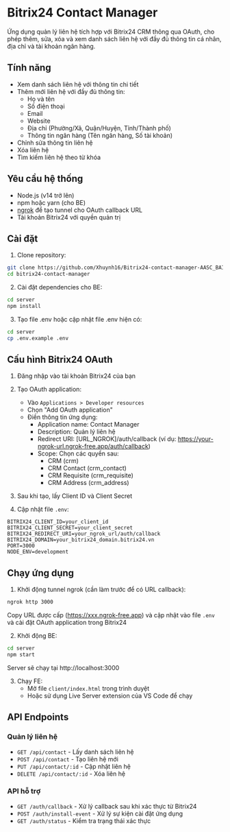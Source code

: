 # Bitrix24 Contact Manager

Ứng dụng quản lý liên hệ tích hợp với Bitrix24 CRM thông qua OAuth, cho phép thêm, sửa, xóa và xem danh sách liên hệ với đầy đủ thông tin cá nhân, địa chỉ và tài khoản ngân hàng.

## Tính năng

- Xem danh sách liên hệ với thông tin chi tiết
- Thêm mới liên hệ với đầy đủ thông tin:
  - Họ và tên
  - Số điện thoại
  - Email
  - Website
  - Địa chỉ (Phường/Xã, Quận/Huyện, Tỉnh/Thành phố)
  - Thông tin ngân hàng (Tên ngân hàng, Số tài khoản)
- Chỉnh sửa thông tin liên hệ
- Xóa liên hệ
- Tìm kiếm liên hệ theo từ khóa

## Yêu cầu hệ thống

- Node.js (v14 trở lên)
- npm hoặc yarn (cho BE)
- [ngrok](https://ngrok.com/) để tạo tunnel cho OAuth callback URL
- Tài khoản Bitrix24 với quyền quản trị

## Cài đặt

1. Clone repository:
```bash
git clone https://github.com/Xhuynh16/Bitrix24-contact-manager-AASC_BAI2.git
cd bitrix24-contact-manager
```

2. Cài đặt dependencies cho BE:
```bash
cd server
npm install
```

3. Tạo file .env hoặc cập nhật file .env hiện có:
```bash
cd server
cp .env.example .env
```

## Cấu hình Bitrix24 OAuth

1. Đăng nhập vào tài khoản Bitrix24 của bạn

2. Tạo OAuth application:
   - Vào `Applications > Developer resources`
   - Chọn "Add OAuth application"
   - Điền thông tin ứng dụng:
     - Application name: Contact Manager
     - Description: Quản lý liên hệ
     - Redirect URI: [URL_NGROK]/auth/callback (ví dụ: https://your-ngrok-url.ngrok-free.app/auth/callback)
     - Scope: Chọn các quyền sau:
       - CRM (crm)
       - CRM Contact (crm_contact)
       - CRM Requisite (crm_requisite)
       - CRM Address (crm_address)

3. Sau khi tạo, lấy Client ID và Client Secret

4. Cập nhật file `.env`:
```
BITRIX24_CLIENT_ID=your_client_id
BITRIX24_CLIENT_SECRET=your_client_secret
BITRIX24_REDIRECT_URI=your_ngrok_url/auth/callback
BITRIX24_DOMAIN=your_bitrix24_domain.bitrix24.vn
PORT=3000
NODE_ENV=development
```

## Chạy ứng dụng

1. Khởi động tunnel ngrok (cần làm trước để có URL callback):
```bash
ngrok http 3000
```
Copy URL được cấp (https://xxx.ngrok-free.app) và cập nhật vào file `.env` và cài đặt OAuth application trong Bitrix24

2. Khởi động BE:
```bash
cd server
npm start
```
Server sẽ chạy tại http://localhost:3000

3. Chạy FE:
   - Mở file `client/index.html` trong trình duyệt
   - Hoặc sử dụng Live Server extension của VS Code để chạy

## API Endpoints

### Quản lý liên hệ
- `GET /api/contact` - Lấy danh sách liên hệ
- `POST /api/contact` - Tạo liên hệ mới
- `PUT /api/contact/:id` - Cập nhật liên hệ
- `DELETE /api/contact/:id` - Xóa liên hệ

### API hỗ trợ 
- `GET /auth/callback` - Xử lý callback sau khi xác thực từ Bitrix24
- `POST /auth/install-event` - Xử lý sự kiện cài đặt ứng dụng
- `GET /auth/status` - Kiểm tra trạng thái xác thực
